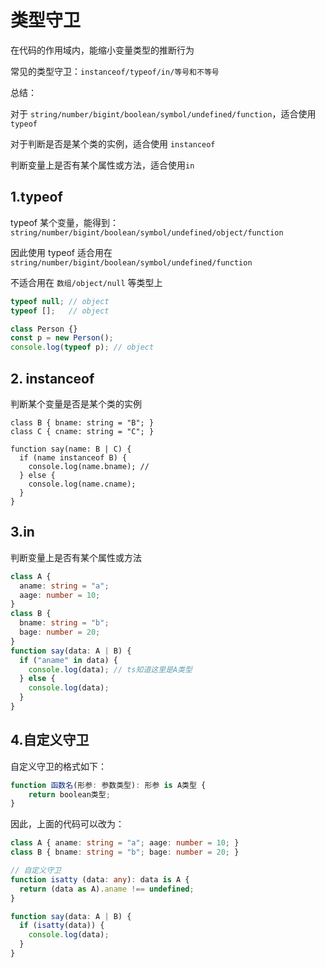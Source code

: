 # 类型守卫

在代码的作用域内，能缩小变量类型的推断行为

常见的类型守卫：`instanceof/typeof/in/等号和不等号`

总结：

对于 `string/number/bigint/boolean/symbol/undefined/function`，适合使用 `typeof`

对于判断是否是某个类的实例，适合使用 `instanceof`

判断变量上是否有某个属性或方法，适合使用`in`

## 1.typeof

typeof 某个变量，能得到：`string/number/bigint/boolean/symbol/undefined/object/function`

因此使用 typeof 适合用在 `string/number/bigint/boolean/symbol/undefined/function`

不适合用在 `数组/object/null` 等类型上

```ts
typeof null; // object
typeof [];   // object

class Person {}
const p = new Person();
console.log(typeof p); // object
```

## 2. instanceof

判断某个变量是否是某个类的实例

```
class B { bname: string = "B"; }
class C { cname: string = "C"; }

function say(name: B | C) {
  if (name instanceof B) {
    console.log(name.bname); // 
  } else {
    console.log(name.cname);
  }
}
```

## 3.in

判断变量上是否有某个属性或方法

```ts
class A {
  aname: string = "a";
  aage: number = 10;
}
class B {
  bname: string = "b";
  bage: number = 20;
}
function say(data: A | B) {
  if ("aname" in data) {
    console.log(data); // ts知道这里是A类型
  } else {
    console.log(data);
  }
}
```

## 4.自定义守卫

自定义守卫的格式如下：

```ts
function 函数名(形参: 参数类型): 形参 is A类型 {
    return boolean类型;
}
```

因此，上面的代码可以改为：

```typescript
class A { aname: string = "a"; aage: number = 10; }
class B { bname: string = "b"; bage: number = 20; }

// 自定义守卫
function isatty (data: any): data is A {
  return (data as A).aname !== undefined;
}

function say(data: A | B) {
  if (isatty(data)) {
    console.log(data);
  }
}
```

